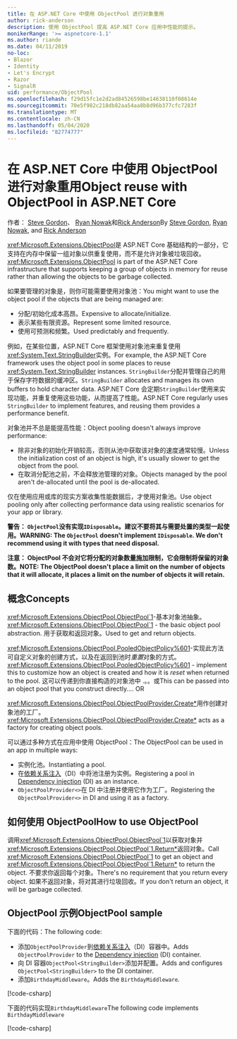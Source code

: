 ```yaml
---
title: 在 ASP.NET Core 中使用 ObjectPool 进行对象重用
author: rick-anderson
description: 使用 ObjectPool 提高 ASP.NET Core 应用中性能的提示。
monikerRange: '>= aspnetcore-1.1'
ms.author: riande
ms.date: 04/11/2019
no-loc:
- Blazor
- Identity
- Let's Encrypt
- Razor
- SignalR
uid: performance/ObjectPool
ms.openlocfilehash: f29d15fc1e2d2ad84526598be14638110f08614e
ms.sourcegitcommit: 70e5f982c218db82aa54aa8b8d96b377cfc7283f
ms.translationtype: MT
ms.contentlocale: zh-CN
ms.lasthandoff: 05/04/2020
ms.locfileid: "82774777"
---
```

# <a name="object-reuse-with-objectpool-in-aspnet-core"></a><span data-ttu-id="88d8f-103">在 ASP.NET Core 中使用 ObjectPool 进行对象重用</span><span class="sxs-lookup"><span data-stu-id="88d8f-103">Object reuse with ObjectPool in ASP.NET Core</span></span>

<span data-ttu-id="88d8f-104">作者： [Steve Gordon](https://twitter.com/stevejgordon)、 [Ryan Nowak](https://github.com/rynowak)和[Rick Anderson](https://twitter.com/RickAndMSFT)</span><span class="sxs-lookup"><span data-stu-id="88d8f-104">By [Steve Gordon](https://twitter.com/stevejgordon), [Ryan Nowak](https://github.com/rynowak), and [Rick Anderson](https://twitter.com/RickAndMSFT)</span></span>

<span data-ttu-id="88d8f-105"><xref:Microsoft.Extensions.ObjectPool>是 ASP.NET Core 基础结构的一部分，它支持在内存中保留一组对象以供重复使用，而不是允许对象被垃圾回收。</span><span class="sxs-lookup"><span data-stu-id="88d8f-105"><xref:Microsoft.Extensions.ObjectPool> is part of the ASP.NET Core infrastructure that supports keeping a group of objects in memory for reuse rather than allowing the objects to be garbage collected.</span></span>

<span data-ttu-id="88d8f-106">如果要管理的对象是，则你可能需要使用对象池：</span><span class="sxs-lookup"><span data-stu-id="88d8f-106">You might want to use the object pool if the objects that are being managed are:</span></span>

- <span data-ttu-id="88d8f-107">分配/初始化成本高昂。</span><span class="sxs-lookup"><span data-stu-id="88d8f-107">Expensive to allocate/initialize.</span></span>
- <span data-ttu-id="88d8f-108">表示某些有限资源。</span><span class="sxs-lookup"><span data-stu-id="88d8f-108">Represent some limited resource.</span></span>
- <span data-ttu-id="88d8f-109">使用可预测和频繁。</span><span class="sxs-lookup"><span data-stu-id="88d8f-109">Used predictably and frequently.</span></span>

<span data-ttu-id="88d8f-110">例如，在某些位置，ASP.NET Core 框架使用对象池来重复使用<xref:System.Text.StringBuilder>实例。</span><span class="sxs-lookup"><span data-stu-id="88d8f-110">For example, the ASP.NET Core framework uses the object pool in some places to reuse <xref:System.Text.StringBuilder> instances.</span></span> <span data-ttu-id="88d8f-111">`StringBuilder`分配并管理自己的用于保存字符数据的缓冲区。</span><span class="sxs-lookup"><span data-stu-id="88d8f-111">`StringBuilder` allocates and manages its own buffers to hold character data.</span></span> <span data-ttu-id="88d8f-112">ASP.NET Core 会定期`StringBuilder`使用来实现功能，并重复使用这些功能，从而提高了性能。</span><span class="sxs-lookup"><span data-stu-id="88d8f-112">ASP.NET Core regularly uses `StringBuilder` to implement features, and reusing them provides a performance benefit.</span></span>

<span data-ttu-id="88d8f-113">对象池并不总是能提高性能：</span><span class="sxs-lookup"><span data-stu-id="88d8f-113">Object pooling doesn't always improve performance:</span></span>

- <span data-ttu-id="88d8f-114">除非对象的初始化开销较高，否则从池中获取该对象的速度通常较慢。</span><span class="sxs-lookup"><span data-stu-id="88d8f-114">Unless the initialization cost of an object is high, it's usually slower to get the object from the pool.</span></span>
- <span data-ttu-id="88d8f-115">在取消分配池之前，不会释放池管理的对象。</span><span class="sxs-lookup"><span data-stu-id="88d8f-115">Objects managed by the pool aren't de-allocated until the pool is de-allocated.</span></span>

<span data-ttu-id="88d8f-116">仅在使用应用或库的现实方案收集性能数据后，才使用对象池。</span><span class="sxs-lookup"><span data-stu-id="88d8f-116">Use object pooling only after collecting performance data using realistic scenarios for your app or library.</span></span>

<span data-ttu-id="88d8f-117">**警告： `ObjectPool`没有实现`IDisposable`。建议不要将其与需要处置的类型一起使用。**</span><span class="sxs-lookup"><span data-stu-id="88d8f-117">**WARNING: The `ObjectPool` doesn't implement `IDisposable`. We don't recommend using it with types that need disposal.**</span></span>

<span data-ttu-id="88d8f-118">**注意： ObjectPool 不会对它将分配的对象数量施加限制，它会限制将保留的对象数。**</span><span class="sxs-lookup"><span data-stu-id="88d8f-118">**NOTE: The ObjectPool doesn't place a limit on the number of objects that it will allocate, it places a limit on the number of objects it will retain.**</span></span>

## <a name="concepts"></a><span data-ttu-id="88d8f-119">概念</span><span class="sxs-lookup"><span data-stu-id="88d8f-119">Concepts</span></span>

<span data-ttu-id="88d8f-120"><xref:Microsoft.Extensions.ObjectPool.ObjectPool`1>-基本对象池抽象。</span><span class="sxs-lookup"><span data-stu-id="88d8f-120"><xref:Microsoft.Extensions.ObjectPool.ObjectPool`1> - the basic object pool abstraction.</span></span> <span data-ttu-id="88d8f-121">用于获取和返回对象。</span><span class="sxs-lookup"><span data-stu-id="88d8f-121">Used to get and return objects.</span></span>

<span data-ttu-id="88d8f-122"><xref:Microsoft.Extensions.ObjectPool.PooledObjectPolicy%601>-实现此方法可自定义对象的创建方式，以及在返回到池时*重置*对象的方式。</span><span class="sxs-lookup"><span data-stu-id="88d8f-122"><xref:Microsoft.Extensions.ObjectPool.PooledObjectPolicy%601> - implement this to customize how an object is created and how it is *reset* when returned to the pool.</span></span> <span data-ttu-id="88d8f-123">这可以传递到你直接构造的对象池中 .。。或</span><span class="sxs-lookup"><span data-stu-id="88d8f-123">This can be passed into an object pool that you construct directly.... OR</span></span>

<span data-ttu-id="88d8f-124"><xref:Microsoft.Extensions.ObjectPool.ObjectPoolProvider.Create*>用作创建对象池的工厂。</span><span class="sxs-lookup"><span data-stu-id="88d8f-124"><xref:Microsoft.Extensions.ObjectPool.ObjectPoolProvider.Create*> acts as a factory for creating object pools.</span></span>
<!-- REview, there is no ObjectPoolProvider<T> -->

<span data-ttu-id="88d8f-125">可以通过多种方式在应用中使用 ObjectPool：</span><span class="sxs-lookup"><span data-stu-id="88d8f-125">The ObjectPool can be used in an app in multiple ways:</span></span>

* <span data-ttu-id="88d8f-126">实例化池。</span><span class="sxs-lookup"><span data-stu-id="88d8f-126">Instantiating a pool.</span></span>
* <span data-ttu-id="88d8f-127">在[依赖关系注入](xref:fundamentals/dependency-injection)（DI）中将池注册为实例。</span><span class="sxs-lookup"><span data-stu-id="88d8f-127">Registering a pool in [Dependency injection](xref:fundamentals/dependency-injection) (DI) as an instance.</span></span>
* <span data-ttu-id="88d8f-128">`ObjectPoolProvider<>`在 DI 中注册并使用它作为工厂。</span><span class="sxs-lookup"><span data-stu-id="88d8f-128">Registering the `ObjectPoolProvider<>` in DI and using it as a factory.</span></span>

## <a name="how-to-use-objectpool"></a><span data-ttu-id="88d8f-129">如何使用 ObjectPool</span><span class="sxs-lookup"><span data-stu-id="88d8f-129">How to use ObjectPool</span></span>

<span data-ttu-id="88d8f-130">调用<xref:Microsoft.Extensions.ObjectPool.ObjectPool`1>以获取对象并<xref:Microsoft.Extensions.ObjectPool.ObjectPool`1.Return*>返回对象。</span><span class="sxs-lookup"><span data-stu-id="88d8f-130">Call <xref:Microsoft.Extensions.ObjectPool.ObjectPool`1> to get an object and <xref:Microsoft.Extensions.ObjectPool.ObjectPool`1.Return*> to return the object.</span></span>  <span data-ttu-id="88d8f-131">不要求你返回每个对象。</span><span class="sxs-lookup"><span data-stu-id="88d8f-131">There's no requirement that you return every object.</span></span> <span data-ttu-id="88d8f-132">如果不返回对象，将对其进行垃圾回收。</span><span class="sxs-lookup"><span data-stu-id="88d8f-132">If you don't return an object, it will be garbage collected.</span></span>

## <a name="objectpool-sample"></a><span data-ttu-id="88d8f-133">ObjectPool 示例</span><span class="sxs-lookup"><span data-stu-id="88d8f-133">ObjectPool sample</span></span>

<span data-ttu-id="88d8f-134">下面的代码：</span><span class="sxs-lookup"><span data-stu-id="88d8f-134">The following code:</span></span>

* <span data-ttu-id="88d8f-135">添加`ObjectPoolProvider`到[依赖关系注入](xref:fundamentals/dependency-injection)（DI）容器中。</span><span class="sxs-lookup"><span data-stu-id="88d8f-135">Adds `ObjectPoolProvider` to the [Dependency injection](xref:fundamentals/dependency-injection) (DI) container.</span></span>
* <span data-ttu-id="88d8f-136">向 DI 容器`ObjectPool<StringBuilder>`添加并配置。</span><span class="sxs-lookup"><span data-stu-id="88d8f-136">Adds and configures `ObjectPool<StringBuilder>` to the DI container.</span></span>
* <span data-ttu-id="88d8f-137">添加`BirthdayMiddleware`。</span><span class="sxs-lookup"><span data-stu-id="88d8f-137">Adds the `BirthdayMiddleware`.</span></span>

[!code-csharp[](ObjectPool/ObjectPoolSample/Startup.cs?name=snippet)]

<span data-ttu-id="88d8f-138">下面的代码实现`BirthdayMiddleware`</span><span class="sxs-lookup"><span data-stu-id="88d8f-138">The following code implements `BirthdayMiddleware`</span></span>

[!code-csharp[](ObjectPool/ObjectPoolSample/BirthdayMiddleware.cs?name=snippet)]
